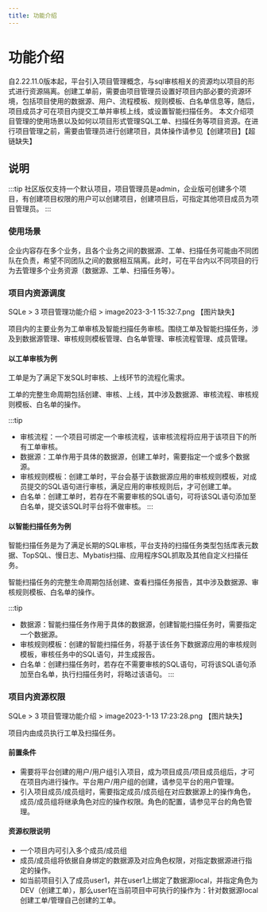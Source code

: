 ```yaml
---
title: 功能介绍
---
```



# 功能介绍
自2.22.11.0版本起，平台引入项目管理概念，与sql审核相关的资源均以项目的形式进行资源隔离。创建工单前，需要由项目管理员设置好项目内部必要的资源环境，包括项目使用的数据源、用户、流程模板、规则模板、白名单信息等，随后，项目成员才可在项目内提交工单并审核上线，或设置智能扫描任务。
本文介绍项目管理的使用场景以及如何以项目形式管理SQL工单、扫描任务等项目资源。在进行项目管理之前，需要由管理员进行创建项目，具体操作请参见【创建项目】【超链缺失】

## 说明
:::tip
社区版仅支持一个默认项目，项目管理员是admin，企业版可创建多个项目，有创建项目权限的用户可以创建项目，创建项目后，可指定其他项目成员为项目管理员。
:::  

### 使用场景
企业内容存在多个业务，且各个业务之间的数据源、工单、扫描任务可能由不同团队在负责，希望不同团队之间的数据相互隔离。此时，可在平台内以不同项目的行为去管理多个业务资源（数据源、工单、扫描任务等）。

### 项目内资源调度
SQLe > 3 项目管理功能介绍 > image2023-3-1 15:32:7.png
【图片缺失】

项目内的主要业务为工单审核及智能扫描任务审核。围绕工单及智能扫描任务，涉及到数据源管理、审核规则模板管理、白名单管理、审核流程管理、成员管理。

#### 以工单审核为例
工单是为了满足下发SQL时审核、上线环节的流程化需求。

工单的完整生命周期包括创建、审核、上线，其中涉及数据源、审核流程、审核规则模板、白名单的操作。

:::tip
* 审核流程：一个项目可绑定一个审核流程，该审核流程将应用于该项目下的所有工单审核。
* 数据源：工单作用于具体的数据源，创建工单时，需要指定一个或多个数据源。
* 审核规则模板：创建工单时，平台会基于该数据源应用的审核规则模板，对成员提交的SQL语句进行审核，满足应用的审核规则后，才可创建工单。
* 白名单：创建工单时，若存在不需要审核的SQL语句，可将该SQL语句添加至白名单，提交该SQL时平台将不做审核。
:::


#### 以智能扫描任务为例
智能扫描任务是为了满足长期的SQL审核，平台支持的扫描任务类型包括库表元数据、TopSQL、慢日志、Mybatis扫描、应用程序SQL抓取及其他自定义扫描任务。

智能扫描任务的完整生命周期包括创建、查看扫描任务报告，其中涉及数据源、审核规则模板、白名单的操作。

:::tip
* 数据源：智能扫描任务作用于具体的数据源，创建智能扫描任务时，需要指定一个数据源。
* 审核规则模板：创建的智能扫描任务，将基于该任务下数据源应用的审核规则模板，审核任务中的SQL语句，并生成报告。
* 白名单：创建扫描任务时，若存在不需要审核的SQL语句，可将该SQL语句添加至白名单，执行扫描任务时，将略过该语句。
:::


### 项目内资源权限
SQLe > 3 项目管理功能介绍 > image2023-1-13 17:23:28.png
【图片缺失】


项目内由成员执行工单及扫描任务。

#### 前置条件
* 需要将平台创建的用户/用户组引入项目，成为项目成员/项目成员组后，才可在项目内进行操作。平台用户/用户组的创建，请参见平台的用户管理。
* 引入项目成员/成员组时，需要指定成员/成员组在对应数据源上的操作角色，成员/成员组将继承角色对应的操作权限。角色的配置，请参见平台的角色管理。

#### 资源权限说明
* 一个项目内可引入多个成员/成员组
* 成员/成员组将依据自身绑定的数据源及对应角色权限，对指定数据源进行指定的操作。
* 如当前项目引入了成员user1，并在user1上绑定了数据源local，并指定角色为DEV（创建工单），那么user1在当前项目中可执行的操作为：针对数据源local创建工单/管理自己创建的工单。